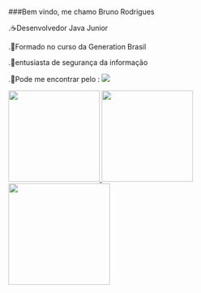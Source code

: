 ###Bem vindo, me chamo Bruno Rodrigues

.☕Desenvolvedor Java Junior

.🌈Formado no curso da Generation Brasil 

.🔑entusiasta de segurança da informação  

.💼Pode me encontrar pelo : <a href="https://www.linkedin.com/in/bruno-martins-8667b0180/"> <img src="https://img.shields.io/badge/LinkedIn-0077B5?style=for-the-badge&logo=linkedin&logoColor=white">


  <a href="https://github.com/obrunorm">
  <img height="180em" src="https://github-readme-stats.vercel.app/api?username=obrunorm&show_icons=true&theme=default&include_all_commits=true&count_private=true"/>
  <img height="180em" src="https://github-readme-stats.vercel.app/api/top-langs/?username=obrunorm&layout=compact&langs_count=7&theme=default"/>
  
  <img height="200em" src = "https://meneguite.com/2017/10/01/golang-desbravando-uma-linguagem-de-programacao-parte-1/001.gif">

    
  
  
  

  
